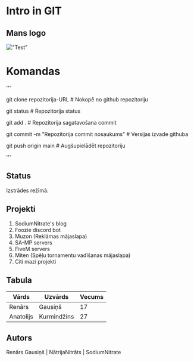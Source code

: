 # Intro in GIT


## Mans logo
!["Test"](https://img1.spoki.lv/upload/articles/47/477763/images/Kakisi-61-Bilde-53.jpg)




# Komandas
'''

git clone repozitorija-URL                      # Nokopē no github repozitoriju

git status                                      # Repozitorija status


git add .                                       # Repozitorija sagatavošana commit

git commit -m "Repozitorija commit nosaukums"   # Versijas izvade githuba

git push origin main                            # Augšupielādēt repozitoriju

'''

## Status
Izstrādes režīmā.

## Projekti
1. SodiumNitrate's blog
2. Foozie discord bot
3. Muzon (Reklāmas mājaslapa)
4. SA-MP servers
5. FiveM servers
6. Miten (Spēļu tornamentu vadīšanas mājaslapa)
4. Citi mazi projekti

## Tabula
| Vārds | Uzvārds | Vecums |
| ----------- | ----------- | ----------- |
| Renārs | Gausiņš | 17 |
| Anatolijs | Kurmindžins | 27 |

## Autors
Renārs Gausiņš | NātrijaNitrāts | SodiumNitrate 
